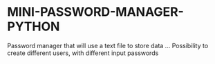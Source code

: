 # MINI-PASSWORD-MANAGER-PYTHON
Password manager that will use a text file to store data ... Possibility to create different users, with different input passwords
